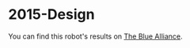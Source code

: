 # 2015-Design
You can find this robot's results on [The Blue Alliance](https://thebluealliance.com/team/1699/2015).

